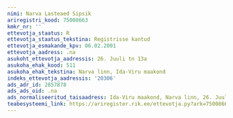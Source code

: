 ```yaml
---
nimi: Narva Lasteaed Sipsik
ariregistri_kood: 75008663
kmkr_nr: ''
ettevotja_staatus: R
ettevotja_staatus_tekstina: Registrisse kantud
ettevotja_esmakande_kpv: 06.02.2001
ettevotja_aadress: .na
asukoht_ettevotja_aadressis: 26. Juuli tn 13a
asukoha_ehak_kood: 511
asukoha_ehak_tekstina: Narva linn, Ida-Viru maakond
indeks_ettevotja_aadressis: '20306'
ads_adr_id: 2857878
ads_ads_oid: .na
ads_normaliseeritud_taisaadress: Ida-Viru maakond, Narva linn, 26. Juuli tn 13a
teabesysteemi_link: https://ariregister.rik.ee/ettevotja.py?ark=75008663&ref=rekvisiidid
---
```

